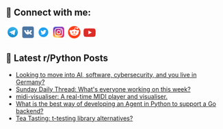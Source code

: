## 🔎 Connect with me:
[<img src="https://github.com/bullbesh/bullbesh/blob/main/images/Telegram.png" width="32" height="32" />](https://t.me/bullbesh)
[<img src="https://github.com/bullbesh/bullbesh/blob/main/images/VK.png" width="32" height="32" />](https://vk.com/bullbesh)
[<img src="https://github.com/bullbesh/bullbesh/blob/main/images/Twitter.png" width="32" height="32" />](https://twitter.com/bullbesh1)
[<img src="https://github.com/bullbesh/bullbesh/blob/main/images/Instagram.png" width="32" height="32" />](https://www.instagram.com/bullbesh)
[<img src="https://github.com/bullbesh/bullbesh/blob/main/images/Reddit.png" width="32" height="32" />](https://www.reddit.com/user/bullbesh)
[<img src="https://github.com/bullbesh/bullbesh/blob/main/images/YouTube.png" width="32" height="32" />](https://www.youtube.com/channel/UCtfjRs6uzgq5mfm8S06WTcg)

## 📕 Latest r/Python Posts
<!-- BLOG-POST-LIST:START -->
- [Looking to move into AI, software, cybersecurity, and you live in Germany?](https://www.reddit.com/r/Python/comments/1ngnqy7/looking_to_move_into_ai_software_cybersecurity/)
- [Sunday Daily Thread: What&#39;s everyone working on this week?](https://www.reddit.com/r/Python/comments/1ngcnn7/sunday_daily_thread_whats_everyone_working_on/)
- [midi-visualiser: A real-time MIDI player and visualiser.](https://www.reddit.com/r/Python/comments/1ng9en6/midivisualiser_a_realtime_midi_player_and/)
- [What is the best way of developing an Agent in Python to support a Go backend?](https://www.reddit.com/r/Python/comments/1ng926f/what_is_the_best_way_of_developing_an_agent_in/)
- [Tea Tasting: t-testing library alternatives?](https://www.reddit.com/r/Python/comments/1ng8qg0/tea_tasting_ttesting_library_alternatives/)
<!-- BLOG-POST-LIST:END -->
